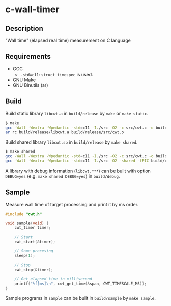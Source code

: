 # c-wall-timer

## Description

"Wall time" (elapsed real time) measurement on C language

## Requirements

- GCC
    - `-std=c11`: `struct timespec` is used.
- GNU Make
- GNU Binutils (ar)

## Build

Build static library `libcwt.a` in `build/release` by `make` or `make static`.

```sh
$ make
gcc -Wall -Wextra -Wpedantic -std=c11 -I./src -O2 -c src/cwt.c -o build/release/src/cwt.o
ar rc build/release/libcwt.a build/release/src/cwt.o
```

Build shared library `libcwt.so` in `build/release` by `make shared`.

```sh
$ make shared
gcc -Wall -Wextra -Wpedantic -std=c11 -I./src -O2 -c src/cwt.c -o build/release/src/cwt.o
gcc -Wall -Wextra -Wpedantic -std=c11 -I./src -O2 -shared -fPIC build/release/src/cwt.o -o build/release/libcwt.so
```

A library with debug information (`libcwt.***`) can be built with option `DEBUG=yes` (e.g. `make shared DEBUG=yes`) in `build/debug`.

## Sample

Measure wall time of target processing and print it by ms order.

```c
#include "cwt.h"

void sample(void) {
    cwt_timer timer;

    // Start
    cwt_start(&timer);

    // Some procesing
    sleep(1);

    // Stop
    cwt_stop(&timer);

    // Get elapsed time in millisecond
    printf("%f[ms]\n", cwt_get_time(&span, CWT_TIMESCALE_MS));
}
```

Sample programs in `sample` can be built in `build/sample` by `make sample`.
